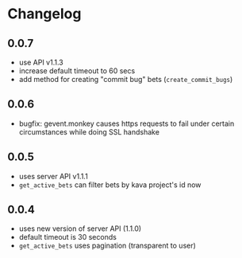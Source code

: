 # Changelog

## 0.0.7

- use API v1.1.3
- increase default timeout to 60 secs
- add method for creating "commit bug" bets (`create_commit_bugs`)

## 0.0.6

- bugfix: gevent.monkey causes https requests to fail under certain
circumstances while doing SSL handshake

## 0.0.5

- uses server API v1.1.1
- `get_active_bets` can filter bets by kava project's id now

## 0.0.4

- uses new version of server API (1.1.0)
- default timeout is 30 seconds
- `get_active_bets` uses pagination (transparent to user)
